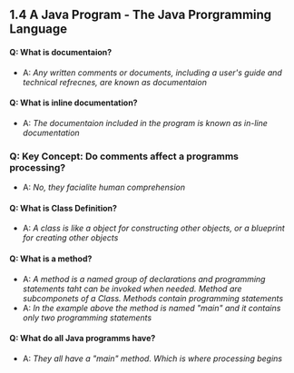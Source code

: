 ## 1.4 A Java Program - The Java Prorgramming Language




#### Q: What is documentaion?
- A: *Any written comments or documents, including a user's guide and technical refrecnes, are known as documentaion*




#### Q: What is inline documentation?
- A: *The documentaion included in the program is known as in-line documentation*




### Q: Key Concept: Do comments affect a programms processing?
- A: *No, they facialite human comprehension*





#### Q: What is Class Definition?
- A: *A class is like a object for constructing other objects, or a blueprint for creating other objects*





#### Q: What is a method?
- A: *A method is a named group of declarations and programming statements taht can be invoked when needed. Method are subcomponets of a Class. Methods contain programming statements*
- A: *In the example above the method is named "main" and it contains only two programming statements*



#### Q: What do all Java programms have?
- A: *They all have a "main" method. Which is where processing begins*

